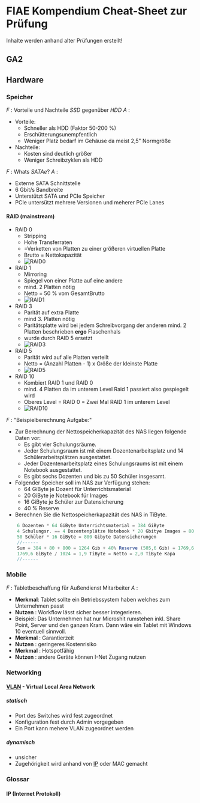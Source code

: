 # FIAE Kompendium Cheat-Sheet zur Prüfung

Inhalte werden anhand alter Prüfungen erstellt!

## GA2

## Hardware

### Speicher

*F* : Vorteile und Nachteile *SSD* gegenüber *HDD*
*A* : 
* Vorteile:
    - Schneller als HDD (Faktor 50-200 %)
    - Erschütterungsunempfentlich
    - Weniger Platz bedarf im Gehäuse da meist 2,5" Normgröße
* Nachteile:
    - Kosten sind deutlich größer
    - Weniger Schreibzyklen als HDD

*F* : Whats *SATAe*?
*A* : 
- Externe SATA Schnittstelle
- 6 Gbit/s Bandbreite
- Unterstützt SATA und PCIe Speicher
- PCIe untersützt mehrere Versionen und meherer PCIe Lanes

#### RAID (mainstream)

- RAID 0
    - Stripping 
    - Hohe Transferraten
    - =Verketten von Platten zu einer größeren virtuellen Platte
    - Brutto = Nettokapazität
    - ![RAID0](https://upload.wikimedia.org/wikipedia/commons/thumb/9/9b/RAID_0.svg/220px-RAID_0.svg.png)
- RAID 1
    + Mirroring
    + Spiegel von einer Platte auf eine andere
    + mind. 2 Platten nötig
    + Netto = 50 % vom GesamtBrutto
    + ![RAID1](https://upload.wikimedia.org/wikipedia/commons/thumb/b/b7/RAID_1.svg/220px-RAID_1.svg.png)
- RAID 3
    + Parität auf extra Platte
    + mind 3. Platten nötig
    + Paritätsplatte wird bei jedem Schreibvorgang der anderen mind. 2 Platten beschrieben **ergo** Flaschenhals
    + wurde durch RAID 5 ersetzt
    + ![RAID3](https://upload.wikimedia.org/wikipedia/commons/thumb/f/f9/RAID_3.svg/220px-RAID_3.svg.png)
- RAID 5 
    + Parität wird auf alle Platten verteilt
    + Netto = (Anzahl Platten - 1) x Größe der kleinste Platte
    + ![RAID5](https://upload.wikimedia.org/wikipedia/commons/thumb/6/64/RAID_5.svg/220px-RAID_5.svg.png)
- RAID 10
    + Kombiert RAID 1 und RAID 0
    + mind. 4 Platten da im unterem Level Raid 1 passiert also gespiegelt wird
    + Oberes Level = RAID 0 = Zwei Mal RAID 1 im unterem Level
    + ![RAID10](https://upload.wikimedia.org/wikipedia/commons/thumb/b/bb/RAID_10.svg/170px-RAID_10.svg.png)

*F* : "Beispielberechnung Aufgabe:" 
- Zur Berechnung der Nettospeicherkapazität des NAS liegen folgende Daten vor:
    + Es gibt vier Schulungsräume. 
    + Jeder Schulungsraum ist mit einem Dozentenarbeitsplatz und 14 Schülerarbeitsplätzen ausgestattet. 
    + Jeder Dozentenarbeitsplatz eines Schulungsraums ist mit einem Notebook ausgestattet. 
    + Es gibt sechs Dozenten und bis zu 50 Schüler insgesamt. 
- Folgender Speicher soll im NAS zur Verfügung stehen: 
    + 64 GiByte je Dozent für Unterrichtsmaterial 
    + 20 GiByte je Notebook für Images 
    + 16 GiByte je Schüler zur Datensicherung 
    + 40 % Reserve 
- Berechnen Sie die Nettospeicherkapazität des NAS in TiByte.

```java
    6 Dozenten * 64 GiByte Unterrichtsmaterial = 384 GiByte
    4 Schulungsr. == 4 Dozentenplätze Notebook * 20 Gbitye Images = 80 Gibyte
    50 Schüler * 16 GiByte = 800 Gibyte Datensicherungen
    //------
    Sum = 384 + 80 + 800 = 1264 Gib + 40% Reserve (505,6 Gib) = 1769,6 GiByte
    1769,6 GiByte / 1024 = 1,9 TiByte = Netto = 2,0 TiByte Kapa
    //------

```

### Mobile

*F* : Tabletbeschaffung für Außendienst Mitarbeiter
*A* :
- **Merkmal**: Tablet sollte ein Betriebssystem haben welches zum Unternehmen passt
- **Nutzen** : Workflow lässt sicher besser integerieren. 
- Beispiel: Das Unternehmen hat nur Microshit rumstehen inkl. Share Point, Server und den ganzen Kram. Dann wäre ein Tablet mit Windows 10 eventuell sinnvoll.
- **Merkmal** : Garantierzeit
- **Nutzen** : geringeres Kostenrisiko
- **Merkmal** : Hotspotfähig
- **Nutzen** : andere Geräte können I-Net Zugang nutzen


### Networking

#### [VLAN](https://de.wikipedia.org/wiki/Virtual_Local_Area_Network) - Virtual Local Area Network
##### statisch
- Port des Switches wird fest zugeordnet
- Konfiguration fest durch Admin vorgegeben
- Ein Port kann mehere VLAN zugeordnet werden

##### dynamisch
- unsicher
- Zugehörigkeit wird anhand von [IP](#ip) oder MAC gemacht

### Glossar

#### <a id="ip"></a>IP (Internet Protokoll)


